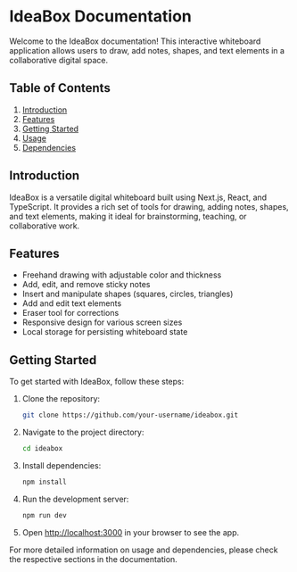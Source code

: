 # IdeaBox Documentation

Welcome to the IdeaBox documentation! This interactive whiteboard application allows users to draw, add notes, shapes, and text elements in a collaborative digital space.

## Table of Contents

1. [Introduction](#introduction)
2. [Features](#features)
3. [Getting Started](#getting-started)
4. [Usage](#usage)
5. [Dependencies](#dependencies)

## Introduction

IdeaBox is a versatile digital whiteboard built using Next.js, React, and TypeScript. It provides a rich set of tools for drawing, adding notes, shapes, and text elements, making it ideal for brainstorming, teaching, or collaborative work.

## Features

- Freehand drawing with adjustable color and thickness
- Add, edit, and remove sticky notes
- Insert and manipulate shapes (squares, circles, triangles)
- Add and edit text elements
- Eraser tool for corrections
- Responsive design for various screen sizes
- Local storage for persisting whiteboard state

## Getting Started

To get started with IdeaBox, follow these steps:

1. Clone the repository:
   ```bash
   git clone https://github.com/your-username/ideabox.git
   ```

2. Navigate to the project directory:
   ```bash
   cd ideabox
   ```

3. Install dependencies:
   ```bash
   npm install
   ```

4. Run the development server:
   ```bash
   npm run dev
   ```

5. Open [http://localhost:3000](http://localhost:3000) in your browser to see the app.

For more detailed information on usage and dependencies, please check the respective sections in the documentation.
